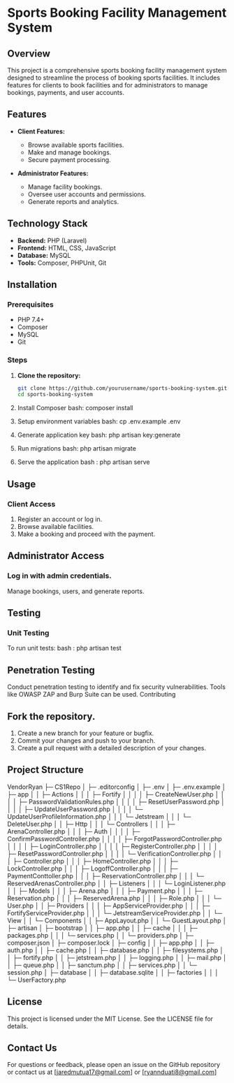 # Sports Booking Facility Management System

## Overview
This project is a comprehensive sports booking facility management system designed to streamline the process of booking sports facilities. It includes features for clients to book facilities and for administrators to manage bookings, payments, and user accounts.

## Features
- **Client Features:**
  - Browse available sports facilities.
  - Make and manage bookings.
  - Secure payment processing.

- **Administrator Features:**
  - Manage facility bookings.
  - Oversee user accounts and permissions.
  - Generate reports and analytics.

## Technology Stack
- **Backend:** PHP (Laravel)
- **Frontend:** HTML, CSS, JavaScript
- **Database:** MySQL
- **Tools:** Composer, PHPUnit, Git

## Installation

### Prerequisites
- PHP 7.4+
- Composer
- MySQL
- Git

### Steps
1. **Clone the repository:**
   ```bash
   git clone https://github.com/yourusername/sports-booking-system.git
   cd sports-booking-system

2. Install Composer
    bash: composer install

3. Setup environment variables
    bash: cp .env.example .env

4. Generate application key
    bash: php artisan key:generate

5. Run migrations
    bash: php artisan migrate

6. Serve the application
    bash : php artisan serve

## Usage
### Client Access
1. Register an account or log in.
2. Browse available facilities.
3. Make a booking and proceed with the payment.
   
## Administrator Access
### Log in with admin credentials.
Manage bookings, users, and generate reports.

## Testing
### Unit Testing
To run unit tests:
bash : php artisan test

## Penetration Testing
Conduct penetration testing to identify and fix security vulnerabilities. Tools like OWASP ZAP and Burp Suite can be used.
Contributing
## Fork the repository.
1. Create a new branch for your feature or bugfix.
2. Commit your changes and push to your branch.
3. Create a pull request with a detailed description of your changes.

## Project Structure
VendorRyan
├─ CS1Repo
│  ├─ .editorconfig
│  ├─ .env
│  ├─ .env.example
│  ├─ app
│  │  ├─ Actions
│  │  │  ├─ Fortify
│  │  │  │  ├─ CreateNewUser.php
│  │  │  │  ├─ PasswordValidationRules.php
│  │  │  │  ├─ ResetUserPassword.php
│  │  │  │  ├─ UpdateUserPassword.php
│  │  │  │  └─ UpdateUserProfileInformation.php
│  │  │  └─ Jetstream
│  │  │     └─ DeleteUser.php
│  │  ├─ Http
│  │  │  └─ Controllers
│  │  │     ├─ ArenaController.php
│  │  │     ├─ Auth
│  │  │     │  ├─ ConfirmPasswordController.php
│  │  │     │  ├─ ForgotPasswordController.php
│  │  │     │  ├─ LoginController.php
│  │  │     │  ├─ RegisterController.php
│  │  │     │  ├─ ResetPasswordController.php
│  │  │     │  └─ VerificationController.php
│  │  │     ├─ Controller.php
│  │  │     ├─ HomeController.php
│  │  │     ├─ LockController.php
│  │  │     ├─ LogoffController.php
│  │  │     ├─ PaymentConttoller.php
│  │  │     ├─ ReservationController.php
│  │  │     └─ ReservedArenasController.php
│  │  ├─ Listeners
│  │  │  └─ LoginListener.php
│  │  ├─ Models
│  │  │  ├─ Arena.php
│  │  │  ├─ Payment.php
│  │  │  ├─ Reservation.php
│  │  │  ├─ ReservedArena.php
│  │  │  ├─ Role.php
│  │  │  └─ User.php
│  │  ├─ Providers
│  │  │  ├─ AppServiceProvider.php
│  │  │  ├─ FortifyServiceProvider.php
│  │  │  └─ JetstreamServiceProvider.php
│  │  └─ View
│  │     └─ Components
│  │        ├─ AppLayout.php
│  │        └─ GuestLayout.php
│  ├─ artisan
│  ├─ bootstrap
│  │  ├─ app.php
│  │  ├─ cache
│  │  │  ├─ packages.php
│  │  │  └─ services.php
│  │  └─ providers.php
│  ├─ composer.json
│  ├─ composer.lock
│  ├─ config
│  │  ├─ app.php
│  │  ├─ auth.php
│  │  ├─ cache.php
│  │  ├─ database.php
│  │  ├─ filesystems.php
│  │  ├─ fortify.php
│  │  ├─ jetstream.php
│  │  ├─ logging.php
│  │  ├─ mail.php
│  │  ├─ queue.php
│  │  ├─ sanctum.php
│  │  ├─ services.php
│  │  └─ session.php
│  ├─ database
│  │  ├─ database.sqlite
│  │  ├─ factories
│  │  │  └─ UserFactory.php
   
## License
This project is licensed under the MIT License. See the LICENSE file for details.

## Contact Us
For questions or feedback, please open an issue on the GitHub repository or contact us at [jaredmutua17@gmail.com] or [ryannduati8@gmail.com]




